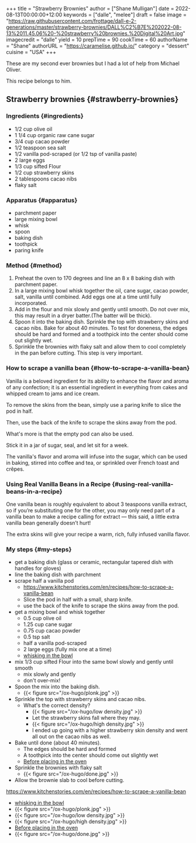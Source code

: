 +++
title = "Strawberry Brownies"
author = ["Shane Mulligan"]
date = 2022-08-13T00:00:00+12:00
keywords = ["dalle", "melee"]
draft = false
image = "https://raw.githubusercontent.com/frottage/dall-e-2-generations/master/strawberry-brownies/DALL%C2%B7E%202022-08-13%2011.45.06%20-%20strawberry%20brownies.%20Digital%20Art.jpg"
imagecredit = "dalle"
yield = 10
prepTime = 90
cookTime = 60
authorName = "Shane"
authorURL = "https://caramelise.github.io/"
category = "dessert"
cuisine = "USA"
+++

These are my second ever brownies but I had a lot of
help from Michael Oliver.

This recipe belongs to him.


## Strawberry brownies {#strawberry-brownies}


### Ingredients {#ingredients}

-   1/2 cup olive oil
-   1 1/4 cup organic raw cane sugar
-   3/4 cup cacao powder
-   1/2 teaspoon sea salt
-   1/2 vanilla pod-scraped (or 1/2 tsp of vanilla paste)
-   2 large eggs
-   1/3 cup sifted Flour
-   1/2 cup strawberry skins
-   2 tablespoons cacao nibs
-   flaky salt


### Apparatus {#apparatus}

-   parchment paper
-   large mixing bowl
-   whisk
-   spoon
-   baking dish
-   toothpick
-   paring knife


### Method {#method}

1.  Preheat the oven to 170 degrees and line an 8 x 8 baking dish with parchment
    paper.
2.  In a large mixing bowl whisk together the oil, cane sugar, cacao powder,
    salt, vanilla until combined.
    Add eggs one at a time until fully incorporated.
3.  Add in the flour and mix slowly and gently until smooth. Do not over mix,
    this may result in a dryer batter.(The batter will be thick).
4.  Spoon it into the baking dish. Sprinkle the top with strawberry skins and
    cacao nibs. Bake for about 40 minutes. To test for doneness, the edges should
    be hard and formed and a toothpick into the center should come out slightly
    wet.
5.  Sprinkle the brownies with flaky salt and allow them to cool completely in
    the pan before cutting. This step is very important.


### How to scrape a vanilla bean {#how-to-scrape-a-vanilla-bean}

Vanilla is a beloved ingredient for its
ability to enhance the flavor and aroma of any
confection; it is an essential ingredient in
everything from cakes and whipped cream to
jams and ice cream.

To remove the skins from the bean, simply use
a paring knife to slice the pod in half.

Then, use the back of the knife to scrape the
skins away from the pod.

What's more is that the empty pod can also be
used.

Stick it in a jar of sugar, seal, and let sit
for a week.

The vanilla's flavor and aroma will infuse
into the sugar, which can be used in baking,
stirred into coffee and tea, or sprinkled over
French toast and crêpes.


### Using Real Vanilla Beans in a Recipe {#using-real-vanilla-beans-in-a-recipe}

One vanilla bean is roughly equivalent to
about 3 teaspoons vanilla extract, so if
you’re substituting one for the other, you may
only need part of a vanilla bean to make a
recipe calling for extract — this said, a
little extra vanilla bean generally doesn’t
hurt!

The extra skins will give your recipe a warm,
rich, fully infused vanilla flavor.


### My steps {#my-steps}

-   get a baking dish (glass or ceramic, rectangular tapered dish with handles for gloves)
-   line the baking dish with parchment
-   scrape half a vanilla pod
    -   <https://www.kitchenstories.com/en/recipes/how-to-scrape-a-vanilla-bean>
    -   Slice the pod in half with a small, sharp knife.
    -   use the back of the knife to scrape the skins away from the pod.
-   get a mixing bowl and whisk together
    -   0.5 cup olive oil
    -   1.25 cup cane sugar
    -   0.75 cup cacao powder
    -   0.5 tsp salt
    -   half a vanilla pod-scraped
    -   2 large eggs (fully mix one at a time)
    -   [whisking in the bowl](/ox-hugo/whisking.mp4)
-   mix 1/3 cup sifted Flour into the same bowl slowly and gently until smooth
    -   mix slowly and gently
    -   don't over-mix!
-   Spoon the mix into the baking dish.
    -   {{< figure src="/ox-hugo/plonk.jpg" >}}
-   Sprinkle the top with strawberry skins and cacao nibs.
    -   What's the correct density?
        -   {{< figure src="/ox-hugo/low density.jpg" >}}
        -   Let the strawberry skins fall where they may.
        -   {{< figure src="/ox-hugo/high density.jpg" >}}
        -   I ended up going with a higher strawberry skin density and went all out on the cacao nibs as well.
-   Bake until done (about 40 minutes).
    -   The edges should be hard and formed
    -   A toothpick into the center should come out slightly wet
    -   [Before placing in the oven](/ox-hugo/before.mp4)
-   Sprinkle the brownies with flaky salt
    -   {{< figure src="/ox-hugo/done.jpg" >}}
-   Allow the brownie slab to cool before cutting.

<https://www.kitchenstories.com/en/recipes/how-to-scrape-a-vanilla-bean>

-   [whisking in the bowl](/ox-hugo/whisking.mp4)
-   {{< figure src="/ox-hugo/plonk.jpg" >}}
-   {{< figure src="/ox-hugo/low density.jpg" >}}
-   {{< figure src="/ox-hugo/high density.jpg" >}}
-   [Before placing in the oven](/ox-hugo/before.mp4)
-   {{< figure src="/ox-hugo/done.jpg" >}}